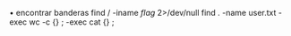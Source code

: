 • encontrar banderas find / -iname *flag* 2>/dev/null
find . -name user.txt -exec wc -c {} \; -exec cat {} \;